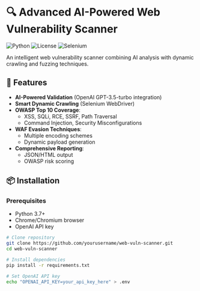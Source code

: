 # 🔍 Advanced AI-Powered Web Vulnerability Scanner

![Python](https://img.shields.io/badge/Python-3.7+-blue?logo=python)
![License](https://img.shields.io/badge/License-MIT-green)
![Selenium](https://img.shields.io/badge/Testing-Selenium-yellowgreen?logo=selenium)

An intelligent web vulnerability scanner combining AI analysis with dynamic crawling and fuzzing techniques.

## 🚀 Features

- **AI-Powered Validation** (OpenAI GPT-3.5-turbo integration)
- **Smart Dynamic Crawling** (Selenium WebDriver)
- **OWASP Top 10 Coverage**:
  - XSS, SQLi, RCE, SSRF, Path Traversal
  - Command Injection, Security Misconfigurations
- **WAF Evasion Techniques**:
  - Multiple encoding schemes
  - Dynamic payload generation
- **Comprehensive Reporting**:
  - JSON/HTML output
  - OWASP risk scoring

## 📦 Installation

### Prerequisites
- Python 3.7+
- Chrome/Chromium browser
- OpenAI API key

```bash
# Clone repository
git clone https://github.com/yourusername/web-vuln-scanner.git
cd web-vuln-scanner

# Install dependencies
pip install -r requirements.txt

# Set OpenAI API key
echo "OPENAI_API_KEY=your_api_key_here" > .env
